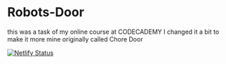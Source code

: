 # Robots-Door
this was a task of my online course at CODECADEMY 
I changed it a bit to make it more mine
originally called Chore Door

[![Netlify Status](https://api.netlify.com/api/v1/badges/dea20f35-c150-4aa5-b4a1-5c7309437a82/deploy-status)](https://app.netlify.com/sites/robotsdoor/deploys)
